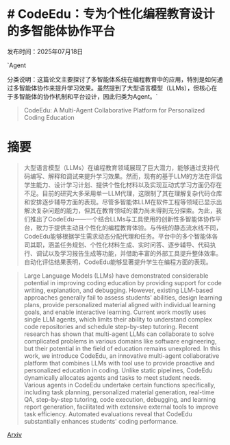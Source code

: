 # # **CodeEdu：专为个性化编程教育设计的多智能体协作平台**

发布时间：2025年07月18日

`Agent

分类说明：这篇论文主要探讨了多智能体系统在编程教育中的应用，特别是如何通过多智能体协作来提升学习效果。虽然提到了大型语言模型（LLMs），但核心在于多智能体的协作机制和平台设计，因此归类为Agent。`

> CodeEdu: A Multi-Agent Collaborative Platform for Personalized Coding Education

# 摘要

> 大型语言模型（LLMs）在编程教育领域展现了巨大潜力，能够通过支持代码编写、解释和调试来提升学习效果。然而，现有的基于LLM的方法在评估学生能力、设计学习计划、提供个性化材料以及实现互动式学习方面仍存在不足。目前的研究大多采用单一LLM代理，这限制了其在理解复杂代码仓库和安排逐步辅导方面的表现。尽管多智能体LLM在软件工程等领域已显示出解决复杂问题的能力，但其在教育领域的潜力尚未得到充分探索。为此，我们推出了CodeEdu——一个结合LLMs与工具使用的创新性多智能体协作平台，致力于提供主动且个性化的编程教育体验。与传统的静态流水线不同，CodeEdu能够根据学生需求动态分配代理和任务。平台中的多个智能体各司其职，涵盖任务规划、个性化材料生成、实时问答、逐步辅导、代码执行、调试以及学习报告生成等功能，并借助丰富的外部工具提升整体效率。自动化评估结果表明，CodeEdu能够显著提升学生在编程方面的表现。

> Large Language Models (LLMs) have demonstrated considerable potential in improving coding education by providing support for code writing, explanation, and debugging. However, existing LLM-based approaches generally fail to assess students' abilities, design learning plans, provide personalized material aligned with individual learning goals, and enable interactive learning. Current work mostly uses single LLM agents, which limits their ability to understand complex code repositories and schedule step-by-step tutoring. Recent research has shown that multi-agent LLMs can collaborate to solve complicated problems in various domains like software engineering, but their potential in the field of education remains unexplored. In this work, we introduce CodeEdu, an innovative multi-agent collaborative platform that combines LLMs with tool use to provide proactive and personalized education in coding. Unlike static pipelines, CodeEdu dynamically allocates agents and tasks to meet student needs. Various agents in CodeEdu undertake certain functions specifically, including task planning, personalized material generation, real-time QA, step-by-step tutoring, code execution, debugging, and learning report generation, facilitated with extensive external tools to improve task efficiency. Automated evaluations reveal that CodeEdu substantially enhances students' coding performance.

[Arxiv](https://arxiv.org/abs/2507.13814)